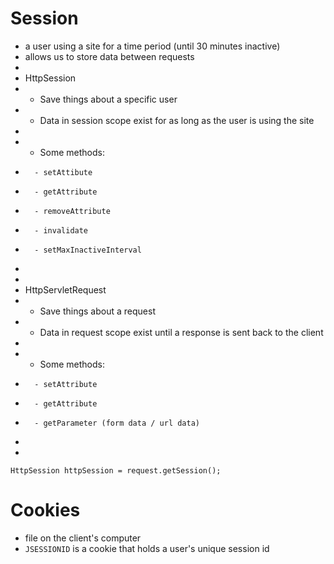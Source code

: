 # Session

* a user using a site for a time period (until 30 minutes inactive)
* allows us to store data between requests
* 
*  HttpSession
*   - Save things about a specific user
*   - Data in session scope exist for as long as the user is using the site
*   
*   - Some methods:
*   	- setAttibute
*   	- getAttribute
*   	- removeAttribute
*   	- invalidate
*   	- setMaxInactiveInterval
*   
*  
*  HttpServletRequest
*   - Save things about a request
*   - Data in request scope exist until a response is sent back to the client
*   
*   - Some methods:
*   	- setAttribute
*   	- getAttribute
*   	- getParameter (form data / url data)
*   
* 
```
HttpSession httpSession = request.getSession();
```


# Cookies
* file on the client's computer
* `JSESSIONID` is a cookie that holds a user's unique session id
